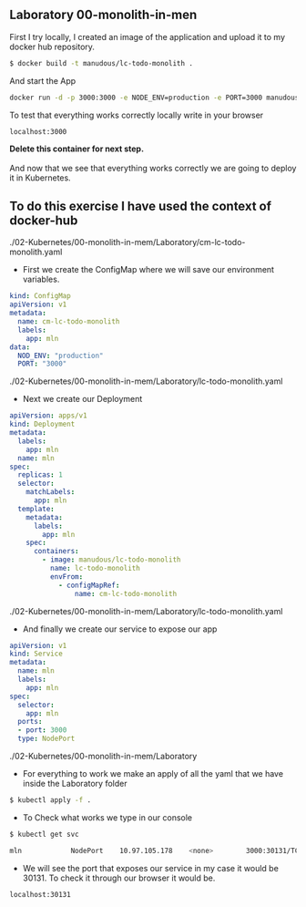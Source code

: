 ## Laboratory 00-monolith-in-men
First I try locally, I created an image of the application and upload it to my docker hub repository.
```bash
$ docker build -t manudous/lc-todo-monolith .
```
And start the App
```bash
docker run -d -p 3000:3000 -e NODE_ENV=production -e PORT=3000 manudous/lc-todo-monolith
```
To test that everything works correctly locally write in your browser<br />
```
localhost:3000
```
**Delete this container for next step.**<br />
<br />
And now that we see that everything works correctly we are going to deploy it in Kubernetes.

## **To do this exercise I have used the context of docker-hub**

./02-Kubernetes/00-monolith-in-mem/Laboratory/cm-lc-todo-monolith.yaml
- First we create the ConfigMap where we will save our environment variables.
```yaml
kind: ConfigMap
apiVersion: v1
metadata:
  name: cm-lc-todo-monolith
  labels:
    app: mln
data:
  NOD_ENV: "production"
  PORT: "3000"
```
./02-Kubernetes/00-monolith-in-mem/Laboratory/lc-todo-monolith.yaml
- Next we create our Deployment
```yaml
apiVersion: apps/v1
kind: Deployment
metadata:
  labels:
    app: mln
  name: mln
spec:
  replicas: 1
  selector:
    matchLabels:
      app: mln
  template:
    metadata:
      labels:
        app: mln
    spec:
      containers:
        - image: manudous/lc-todo-monolith
          name: lc-todo-monolith
          envFrom:
            - configMapRef:
                name: cm-lc-todo-monolith
```
./02-Kubernetes/00-monolith-in-mem/Laboratory/lc-todo-monolith.yaml
- And finally we create our service to expose our app
```yaml
apiVersion: v1
kind: Service
metadata:
  name: mln
  labels:
    app: mln
spec:
  selector:
    app: mln
  ports:
  - port: 3000
  type: NodePort
```
./02-Kubernetes/00-monolith-in-mem/Laboratory
- For everything to work we make an apply of all the yaml that we have inside the Laboratory folder
```bash
$ kubectl apply -f .
```
- To Check what works we type in our console
```bash
$ kubectl get svc
```
```bash
mln            NodePort    10.97.105.178    <none>        3000:30131/TCP   12s
```
- We will see the port that exposes our service in my case it would be 30131. To check it through our browser it would be.
```
localhost:30131
```




